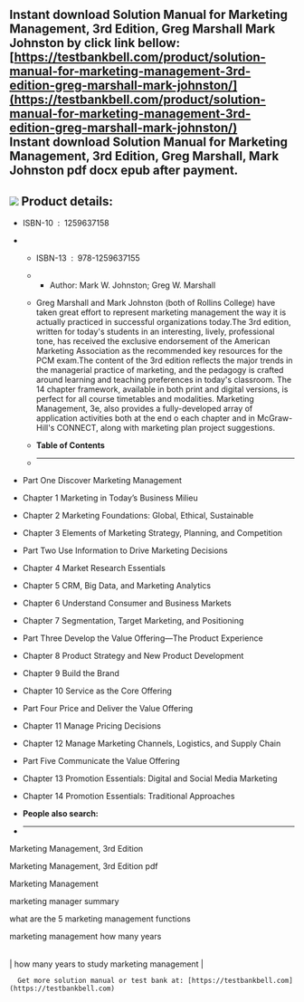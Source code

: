 Instant download **Solution Manual for Marketing Management, 3rd Edition, Greg Marshall Mark Johnston** by click link bellow:  
[https://testbankbell.com/product/solution-manual-for-marketing-management-3rd-edition-greg-marshall-mark-johnston/](https://testbankbell.com/product/solution-manual-for-marketing-management-3rd-edition-greg-marshall-mark-johnston/)  
**Instant download Solution Manual for Marketing Management, 3rd Edition, Greg Marshall, Mark Johnston pdf docx epub after payment.**
-------------------------------------------------------------------------------------------------------------------------------------


![](https://testbankbell.com/wp-content/uploads/2023/05/9781259637155_SolutionManual.jpeg)
**Product details:**
--------------------


* ISBN-10 ‏ : ‎ 1259637158
* * ISBN-13 ‏ : ‎ 978-1259637155
  * * Author: Mark W. Johnston; Greg W. Marshall
   
  * Greg Marshall and Mark Johnston (both of Rollins College) have taken great effort to represent marketing management the way it is actually practiced in successful organizations today.The 3rd edition, written for today's students in an interesting, lively, professional tone, has received the exclusive endorsement of the American Marketing Association as the recommended key resources for the PCM exam.The content of the 3rd edition reflects the major trends in the managerial practice of marketing, and the pedagogy is crafted around learning and teaching preferences in today's classroom. The 14 chapter framework, available in both print and digital versions, is perfect for all course timetables and modalities. Marketing Management, 3e, also provides a fully-developed array of application activities both at the end o each chapter and in McGraw-Hill's CONNECT, along with marketing plan project suggestions.
  * **Table of Contents**
  * ---------------------
 
* Part One Discover Marketing Management
* Chapter 1 Marketing in Today’s Business Milieu
* Chapter 2 Marketing Foundations: Global, Ethical, Sustainable
* Chapter 3 Elements of Marketing Strategy, Planning, and Competition
* Part Two Use Information to Drive Marketing Decisions
* Chapter 4 Market Research Essentials
* Chapter 5 CRM, Big Data, and Marketing Analytics
* Chapter 6 Understand Consumer and Business Markets
* Chapter 7 Segmentation, Target Marketing, and Positioning
* Part Three Develop the Value Offering—The Product Experience
* Chapter 8 Product Strategy and New Product Development
* Chapter 9 Build the Brand
* Chapter 10 Service as the Core Offering
* Part Four Price and Deliver the Value Offering
* Chapter 11 Manage Pricing Decisions
* Chapter 12 Manage Marketing Channels, Logistics, and Supply Chain
* Part Five Communicate the Value Offering
* Chapter 13 Promotion Essentials: Digital and Social Media Marketing
* Chapter 14 Promotion Essentials: Traditional Approaches
* **People also search:**
* -----------------------

Marketing Management, 3rd Edition

Marketing Management, 3rd Edition pdf

Marketing Management

marketing manager summary

what are the 5 marketing management functions

marketing management how many years


|  |
| --- |
| 
how many years to study marketing management
 |





      Get more solution manual or test bank at: [https://testbankbell.com](https://testbankbell.com)
